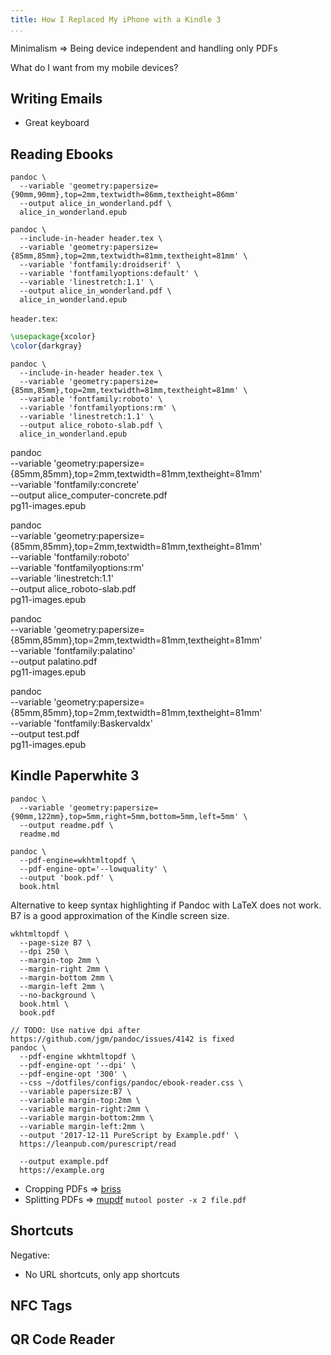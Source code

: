 ```yaml
---
title: How I Replaced My iPhone with a Kindle 3
...
```


Minimalism => Being device independent and handling only PDFs

What do I want from my mobile devices?


## Writing Emails

- Great keyboard


## Reading Ebooks

```shell
pandoc \
  --variable 'geometry:papersize={90mm,90mm},top=2mm,textwidth=86mm,textheight=86mm'
  --output alice_in_wonderland.pdf \
  alice_in_wonderland.epub
```

```shell
pandoc \
  --include-in-header header.tex \
  --variable 'geometry:papersize={85mm,85mm},top=2mm,textwidth=81mm,textheight=81mm' \
  --variable 'fontfamily:droidserif' \
  --variable 'fontfamilyoptions:default' \
  --variable 'linestretch:1.1' \
  --output alice_in_wonderland.pdf \
  alice_in_wonderland.epub
```

`header.tex`:

```tex
\usepackage{xcolor}
\color{darkgray}
```

```shell
pandoc \
  --include-in-header header.tex \
  --variable 'geometry:papersize={85mm,85mm},top=2mm,textwidth=81mm,textheight=81mm' \
  --variable 'fontfamily:roboto' \
  --variable 'fontfamilyoptions:rm' \
  --variable 'linestretch:1.1' \
  --output alice_roboto-slab.pdf \
  alice_in_wonderland.epub
```


pandoc \
  --variable 'geometry:papersize={85mm,85mm},top=2mm,textwidth=81mm,textheight=81mm' \
  --variable 'fontfamily:concrete' \
  --output alice_computer-concrete.pdf \
  pg11-images.epub

pandoc \
  --variable 'geometry:papersize={85mm,85mm},top=2mm,textwidth=81mm,textheight=81mm' \
  --variable 'fontfamily:roboto' \
  --variable 'fontfamilyoptions:rm' \
  --variable 'linestretch:1.1' \
  --output alice_roboto-slab.pdf \
  pg11-images.epub

pandoc \
  --variable 'geometry:papersize={85mm,85mm},top=2mm,textwidth=81mm,textheight=81mm' \
  --variable 'fontfamily:palatino' \
  --output palatino.pdf \
  pg11-images.epub

pandoc \
  --variable 'geometry:papersize={85mm,85mm},top=2mm,textwidth=81mm,textheight=81mm' \
  --variable 'fontfamily:Baskervaldx' \
  --output test.pdf \
  pg11-images.epub


## Kindle Paperwhite 3

```shell
pandoc \
  --variable 'geometry:papersize={90mm,122mm},top=5mm,right=5mm,bottom=5mm,left=5mm' \
  --output readme.pdf \
  readme.md
```

```shell
pandoc \
  --pdf-engine=wkhtmltopdf \
  --pdf-engine-opt='--lowquality' \
  --output 'book.pdf' \
  book.html
```


Alternative to keep syntax highlighting if Pandoc with LaTeX does not work.
B7 is a good approximation of the Kindle screen size.

```shell
wkhtmltopdf \
  --page-size B7 \
  --dpi 250 \
  --margin-top 2mm \
  --margin-right 2mm \
  --margin-bottom 2mm \
  --margin-left 2mm \
  --no-background \
  book.html \
  book.pdf
```


```shell
// TODO: Use native dpi after https://github.com/jgm/pandoc/issues/4142 is fixed
pandoc \
  --pdf-engine wkhtmltopdf \
  --pdf-engine-opt '--dpi' \
  --pdf-engine-opt '300' \
  --css ~/dotfiles/configs/pandoc/ebook-reader.css \
  --variable papersize:B7 \
  --variable margin-top:2mm \
  --variable margin-right:2mm \
  --variable margin-bottom:2mm \
  --variable margin-left:2mm \
  --output '2017-12-11 PureScript by Example.pdf' \
  https://leanpub.com/purescript/read

  --output example.pdf
  https://example.org
```


- Cropping PDFs => [briss](http://briss.sourceforge.net/)
- Splitting PDFs => [mupdf](https://mupdf.com/) `mutool poster -x 2 file.pdf`


## Shortcuts

Negative:

- No URL shortcuts, only app shortcuts


## NFC Tags


## QR Code Reader

